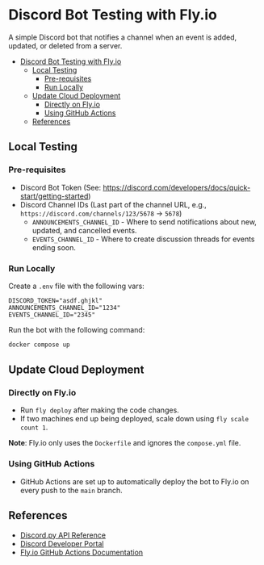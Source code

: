 # Discord Bot Testing with Fly.io

A simple Discord bot that notifies a channel when an event is added, updated, or deleted from a server.

<!-- TOC -->
* [Discord Bot Testing with Fly.io](#discord-bot-testing-with-flyio)
  * [Local Testing](#local-testing)
    * [Pre-requisites](#pre-requisites)
    * [Run Locally](#run-locally)
  * [Update Cloud Deployment](#update-cloud-deployment)
    * [Directly on Fly.io](#directly-on-flyio)
    * [Using GitHub Actions](#using-github-actions)
  * [References](#references)
<!-- TOC -->

## Local Testing

### Pre-requisites

- Discord Bot Token (See: https://discord.com/developers/docs/quick-start/getting-started)
- Discord Channel IDs (Last part of the channel URL, e.g., `https://discord.com/channels/123/5678` -> `5678`)
  - `ANNOUNCEMENTS_CHANNEL_ID` - Where to send notifications about new, updated, and cancelled events.
  - `EVENTS_CHANNEL_ID` - Where to create discussion threads for events ending soon.

### Run Locally

Create a `.env` file with the following vars:

```
DISCORD_TOKEN="asdf.ghjkl"
ANNOUNCEMENTS_CHANNEL_ID="1234"
EVENTS_CHANNEL_ID="2345"
```

Run the bot with the following command:

```bash
docker compose up
```

## Update Cloud Deployment

### Directly on Fly.io

- Run `fly deploy` after making the code changes.
- If two machines end up being deployed, scale down using `fly scale count 1`.

**Note**: Fly.io only uses the `Dockerfile` and ignores the `compose.yml` file.
### Using GitHub Actions

- GitHub Actions are set up to automatically deploy the bot to Fly.io on every push to the `main` branch.

## References

- [Discord.py API Reference](https://discordpy.readthedocs.io/en/stable/api.html?highlight=event#)
- [Discord Developer Portal](https://discord.com/developers/docs/quick-start/getting-started)
- [Fly.io GitHub Actions Documentation](https://fly.io/docs/launch/continuous-deployment-with-github-actions/)
